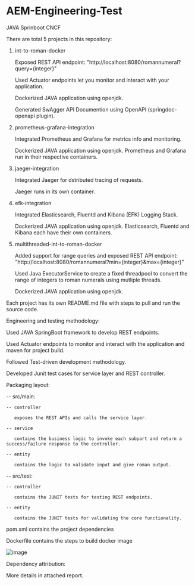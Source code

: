 # AEM-Engineering-Test

JAVA
Sprinboot
CNCF

There are total 5 projects in this repository:
1. int-to-roman-docker
 
   Exposed REST API endpoint: "http://localhost:8080/romannumeral?query={integer}"
   
   Used Actuator endpoints let you monitor and interact with your application.
   
   Dockerized JAVA application using openjdk.
   
   Generated SwAgger API Documention using OpenAPI (springdoc-openapi plugin).
   
2. prometheus-grafana-integration
   
   Integrated Prometheus and Grafana for metrics info and monitoring.
   
   Dockerized JAVA application using openjdk. Prometheus and Grafana run in their respective containers.

3. jaeger-integration

   Integrated Jaeger for dstributed tracing of requests.
   
   Jaeger runs in its own container.

4. efk-integration
  
   Integrated Elasticsearch, Fluentd and Kibana (EFK) Logging Stack. 
   
   Dockerized JAVA application using openjdk. Elasticsearch, Fluentd and Kibana each have their own containers.

5. multithreaded-int-to-roman-docker

   Added support for range queries and exposed REST API endpoint: "http://localhost:8080/romannumeral?min={integer}&max={integer}"
   
   Used Java ExecutorService to create a fixed threadpool to convert the range of integers to roman numerals using mutliple threads.
   
   Dockerized JAVA application using openjdk.

Each project has its own README.md file with steps to pull and run the source code.

Engineering and testing methodology:

Used JAVA SpringBoot framework to develop REST endpoints.

Used Actuator endpoints to monitor and interact with the application and maven for project build.  

Followed Test-driven development methodology.

Developed Junit test cases for service layer and REST controller.

Packaging layout: 

-- src/main:

    -- controller
   
       exposes the REST APIs and calls the service layer. 
       
    -- service 
   
       contains the business logic to invoke each subpart and return a success/failure response to the controller.
       
    -- entity
   
       contains the logic to validate input and give roman output.
    
-- src/test:

    -- controller
   
       contains the JUNIT tests for testing REST endpoints.
       
    -- entity
   
       contains the JUNIT tests for validating the core functionality.
       
pom.xml contains the project dependencies

Dockerfile contains the steps to build docker image

![image](https://user-images.githubusercontent.com/47338443/147909114-886e3f09-f8de-4964-901c-0e131d288379.png)

Dependency attribution: 

More details in attached report.
